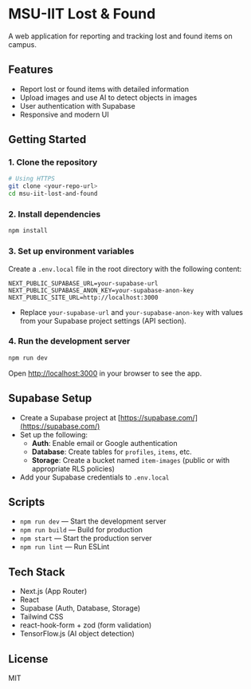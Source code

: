 # MSU-IIT Lost & Found

A web application for reporting and tracking lost and found items on campus.

## Features
- Report lost or found items with detailed information
- Upload images and use AI to detect objects in images
- User authentication with Supabase
- Responsive and modern UI

## Getting Started

### 1. Clone the repository
```bash
# Using HTTPS
git clone <your-repo-url>
cd msu-iit-lost-and-found
```

### 2. Install dependencies
```bash
npm install
```

### 3. Set up environment variables
Create a `.env.local` file in the root directory with the following content:

```env
NEXT_PUBLIC_SUPABASE_URL=your-supabase-url
NEXT_PUBLIC_SUPABASE_ANON_KEY=your-supabase-anon-key
NEXT_PUBLIC_SITE_URL=http://localhost:3000
```
- Replace `your-supabase-url` and `your-supabase-anon-key` with values from your Supabase project settings (API section).

### 4. Run the development server
```bash
npm run dev
```

Open [http://localhost:3000](http://localhost:3000) in your browser to see the app.

## Supabase Setup
- Create a Supabase project at [https://supabase.com/](https://supabase.com/)
- Set up the following:
  - **Auth**: Enable email or Google authentication
  - **Database**: Create tables for `profiles`, `items`, etc.
  - **Storage**: Create a bucket named `item-images` (public or with appropriate RLS policies)
- Add your Supabase credentials to `.env.local`

## Scripts
- `npm run dev` — Start the development server
- `npm run build` — Build for production
- `npm start` — Start the production server
- `npm run lint` — Run ESLint

## Tech Stack
- Next.js (App Router)
- React
- Supabase (Auth, Database, Storage)
- Tailwind CSS
- react-hook-form + zod (form validation)
- TensorFlow.js (AI object detection)

## License
MIT
